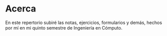 # Acerca

En este repertorio subiré las notas, ejercicios, formularios y demás, hechos por mí en mi quinto semestre de Ingeniería en Cómputo.
